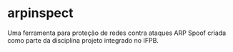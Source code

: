 # arpinspect
Uma ferramenta para proteção de redes contra ataques ARP Spoof criada como parte da disciplina projeto integrado no IFPB.
